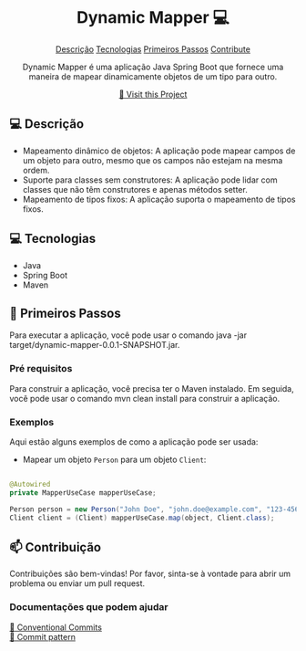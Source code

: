 
<h1 align="center" style="font-weight: bold;">Dynamic Mapper 💻</h1>

<p align="center">
<a href="#description">Descrição</a>
<a href="#technologies">Tecnologias</a>
<a href="#started">Primeiros Passos</a>
<a href="#contribute">Contribute</a> 
</p>


<p align="center">Dynamic Mapper é uma aplicação Java Spring Boot que fornece uma maneira de mapear dinamicamente objetos de um tipo para outro.</p>


<p align="center">
<a href="https://github.com/LucasLimaLL/dynamicmapper">📱 Visit this Project</a>
</p>

<h2 id="description">💻 Descrição</h2>

- Mapeamento dinâmico de objetos: A aplicação pode mapear campos de um objeto para outro, mesmo que os campos não estejam na mesma ordem.
- Suporte para classes sem construtores: A aplicação pode lidar com classes que não têm construtores e apenas métodos setter.
- Mapeamento de tipos fixos: A aplicação suporta o mapeamento de tipos fixos.


<h2 id="technologies">💻 Tecnologias</h2>

- Java
- Spring Boot
- Maven

<h2 id="started">🚀 Primeiros Passos</h2>

Para executar a aplicação, você pode usar o comando java -jar target/dynamic-mapper-0.0.1-SNAPSHOT.jar.

<h3>Pré requisitos</h3>

Para construir a aplicação, você precisa ter o Maven instalado. Em seguida, você pode usar o comando mvn clean install para construir a aplicação.

<h3>Exemplos</h3>


Aqui estão alguns exemplos de como a aplicação pode ser usada:

- Mapear um objeto `Person` para um objeto `Client`:

```java

@Autowired
private MapperUseCase mapperUseCase;

Person person = new Person("John Doe", "john.doe@example.com", "123-456-7890");
Client client = (Client) mapperUseCase.map(object, Client.class);

```

<h2 id="contribute">📫 Contribuição</h2>

Contribuições são bem-vindas! Por favor, sinta-se à vontade para abrir um problema ou enviar um pull request.

<h3>Documentações que podem ajudar</h3>

[💾 Conventional Commits](https://www.conventionalcommits.org/pt-br/v1.0.0/)<br/>
[💾 Commit pattern](https://medium.com/linkapi-solutions/conventional-commits-pattern-3778d1a1e657)

